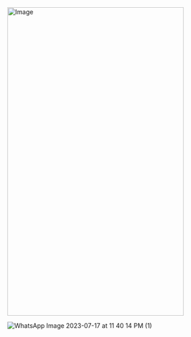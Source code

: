 <img src="https://github.com/anupomm/ostad-livetest-module-10/assets/95094496/1e8663b1-7b9a-49ca-868b-b2fa518dfcd0" alt="Image" width="400" height="700">

![WhatsApp Image 2023-07-17 at 11 40 14 PM (1)](https://github.com/anupomm/ostad-livetest-module-10/assets/95094496/db9026c5-3487-4a71-b621-0e7973e56227)
